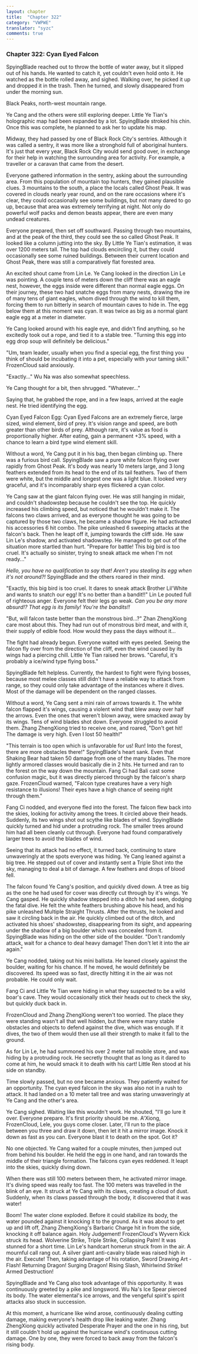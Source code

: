 ```yaml
---
layout: chapter
title:  "Chapter 322"
category: "VWPWE"
translator: "syzc"
comments: true
---
```


### Chapter 322: Cyan Eyed Falcon

SpyingBlade reached out to throw the bottle of water away, but it slipped out of his hands. He wanted to catch it, yet couldn't even hold onto it. He watched as the bottle rolled away, and sighed. Walking over, he picked it up and dropped it in the trash. Then he turned, and slowly disappeared from under the morning sun.

Black Peaks, north-west mountain range.

Ye Cang and the others were still exploring deeper. Little Ye Tian's holographic map had been expanded by a lot. SpyingBlade stroked his chin. Once this was complete, he planned to ask her to update his map.

Midway, they had passed by one of Black Rock City's sentries. Although it was called a sentry, it was more like a stronghold full of aboriginal hunters. It's just that every year, Black Rock City would send good over, in exchange for their help in watching the surrounding area for activity. For example, a traveller or a caravan that came from the desert.

Everyone gathered information in the sentry, asking about the surrounding area. From this population of mountain top hunters, they gained plausible clues. 3 mountains to the south, a place the locals called Ghost Peak. It was covered in clouds nearly year round, and on the rare occasions where it's clear, they could occasionally see some buildings, but not many dared to go up, because that area was extremely terrifying at night. Not only do powerful wolf packs and demon beasts appear, there are even many undead creatures.

Everyone prepared, then set off southward. Passing through two mountains, and at the peak of the third, they could see the so called Ghost Peak. It looked like a column jutting into the sky. By Little Ye Tian's estimation, it was over 1200 meters tall. The top had clouds encircling it, but they could occasionally see some ruined buildings. Between their current location and Ghost Peak, there was still a comparatively flat forested area.

An excited shout came from Lin Le. Ye Cang looked in the direction Lin Le was pointing. A couple tens of meters down the cliff there was an eagle nest, however, the eggs inside were different than normal eagle eggs. On their journey, these two had snatche eggs from many nests, drawing the ire of many tens of giant eagles, whom dived through the wind to kill them, forcing them to run bitterly in search of mountain caves to hide in. The egg below them at this moment was cyan. It was twice as big as a normal giant eagle egg at a meter in diameter.

Ye Cang looked around with his eagle eye, and didn't find anything, so he excitedly took out a rope, and tied it to a stable tree. "Turning this egg into egg drop soup will definitely be delicious."

"Um, team leader, usually when you find a special egg, the first thing you think of should be incubating it into a pet, especially with your taming skill." FrozenCloud said anxiously.

"Exactly..." Wu Na was also somewhat speechless.

Ye Cang thought for a bit, then shrugged. "Whatever..."

Saying that, he grabbed the rope, and in a few leaps, arrived at the eagle nest. He tried identifying the egg.

Cyan Eyed Falcon Egg: Cyan Eyed Falcons are an extremely fierce, large sized, wind element, bird of prey. It's vision range and speed, are both greater than other birds of prey. Although rare, it's value as food is proportionally higher. After eating, gain a permanent +3% speed, with a chance to learn a bird type wind element skill.

Without a word, Ye Cang put it in his bag, then began climbing up. There was a furious bird call. SpyingBlade saw a pure white falcon flying over rapidly from Ghost Peak. It's body was nearly 10 meters large, and 3 long feathers extended from its head to the end of its tail feathers. Two of them were white, but the middle and longest one was a light blue. It looked very graceful, and it's incomparably sharp eyes flickered a cyan color.

Ye Cang saw at the giant falcon flying over. He was still hanging in midair, and couldn't shadowstep because he couldn't see the top. He quickly increased his climbing speed, but noticed that he wouldn't make it. The falcons two claws arrived, and as everyone thought he was going to be captured by those two claws, he became a shadow figure. He had activated his accessories 6 hit combo. The pike unleashed 6 sweeping attacks at the falcon's back. Then he leapt off it, jumping towards the cliff side. He saw Lin Le's shadow, and activated shadowstep. He managed to get out of the situation more startled than hurt. "Prepare for battle! This big bird is too cruel. It's actually so sinister, trying to sneak attack me when I'm not ready..."

*Hello, you have no qualification to say that! Aren't you stealing its egg when it's not around?!* SpyingBlade and the others roared in their mind.

"Exactly, this big bird is too cruel. It dares to sneak attack Brother Lil'White and wants to snatch our egg! It's no better than a bandit!!" Lin Le pouted full of righteous anger. Everyone felt their legs go weak. *Can you be any more absurd!? That egg is its family! You're the bandits!!*

"But, will falcon taste better than the monstrous bird...?" Zhan ZhengXiong care most about this. They had run out of monstrous bird meat, and with it, their supply of edible food. How would they pass the days without it...

The fight had already begun. Everyone waited with eyes peeled. Seeing the falcon fly over from the direction of the cliff, even the wind caused by its wings had a piercing chill. Little Ye Tian raised her brows. "Careful, it's probably a ice/wind type flying boss."

SpyingBlade felt helpless. Currently, the hardest to fight were flying bosses, because most melee classes still didn't have a reliable way to attack from range, so they could only take advantage of the instances where it dives. Most of the damage will be dependent on the ranged classes.

Without a word, Ye Cang sent a mini rain of arrows towards it. The white falcon flapped it's wings, causing a violent wind that blew away over half the arrows. Even the ones that weren't blown away, were smacked away by its wings. Tens of wind blades shot down. Everyone struggled to avoid them. Zhang ZhengXiong tried to receive one, and roared, "Don't get hit! The damage is very high. Even I lost 50 health!"

"This terrain is too open which is unfavorable for us! Run! Into the forest, there are more obstacles there!" SpyingBlade's heart sank. Even that Shaking Bear had taken 50 damage from one of the many blades. The more lightly armored classes would basically die in 2 hits. He turned and ran to the forest on the way down the mountain. Fang Ci had Bali cast some confusion magic, but it was directly pierced through by the falcon's sharp gaze. FrozenCloud warned, "Falcon type creatures have a very high resistance to illusions! Their eyes have a high chance of seeing right through them."

Fang Ci nodded, and everyone fled into the forest. The falcon flew back into the skies, looking for activity among the trees. It circled above their heads. Suddenly, its two wings shot out scythe like blades of wind. SpyingBlade quickly turned and hid under a protruding rock. The smaller trees around him had all been cleanly cut through. Everyone had found comparatively larger trees to avoid the blades of wind.

Seeing that its attack had no effect, it turned back, continuing to stare unwaveringly at the spots everyone was hiding. Ye Cang leaned against a big tree. He stepped out of cover and instantly sent a Triple Shot into the sky, managing to deal a bit of damage. A few feathers and drops of blood fell.

The falcon found Ye Cang's position, and quickly dived down. A tree as big as the one he had used for cover was directly cut through by it's wings. Ye Cang gasped. He quickly shadow stepped into a ditch he had seen, dodging the fatal dive. He felt the white feathers brushing above his head, and his pike unleashed Multiple Straight Thrusts. After the thrusts, he looked and saw it circling back in the air. He quickly climbed out of the ditch, and activated his shoes' shadowstep, disappearing from its sight, and appearing under the shadow of a big boulder which was concealed from it. SpyingBlade was hiding on the other side of the boulder. "Don't randomly attack, wait for a chance to deal heavy damage! Then don't let it into the air again."

Ye Cang nodded, taking out his mini ballista. He leaned closely against the boulder, waiting for his chance. If he moved, he would definitely be discovered. Its speed was so fast, directly hitting it in the air was not probable. He could only wait.

Fang Ci and Little Ye Tian were hiding in what they suspected to be a wild boar's cave. They would occasionally stick their heads out to check the sky, but quickly duck back in.

FrozenCloud and Zhang ZhengXiong weren't too worried. The place they were standing wasn't all that well hidden, but there were many stable obstacles and objects to defend against the dive, which was enough. If it dives, the two of them would then use all their strength to make it fall to the ground.

As for Lin Le, he had summoned his over 2 meter tall mobile store, and was hiding by a protruding rock. He secretly thought that as long as it dared to come at him, he would smack it to death with his cart! Little Ren stood at his side on standby.

Time slowly passed, but no one became anxious. They patiently waited for an opportunity. The cyan eyed falcon in the sky was also not in a rush to attack. It had landed on a 10 meter tall tree and was staring unwaveringly at Ye Cang and the other's area.

Ye Cang sighed. Waiting like this wouldn't work. He shouted, "I'll go lure it over. Everyone prepare. It's first priority should be me. A'Xiong, FrozenCloud, Lele, you guys come closer. Later, I'll run to the place between you three and draw it down, then let it hit a mirror image. Knock it down as fast as you can. Everyone blast it to death on the spot. Got it?

No one objected. Ye Cang waited for a couple minutes, then jumped out from behind his boulder. He held the egg in one hand, and ran towards the middle of their triangle formation. The falcons cyan eyes reddened. It leapt into the skies, quickly diving down.

When there was still 100 meters between them, he activated mirror image. It's diving speed was really too fast. The 100 meters was travelled in the blink of an eye. It struck at Ye Cang with its claws, creating a cloud of dust. Suddenly, when its claws passed through the body, it discovered that it was water!

Boom! The water clone exploded. Before it could stabilize its body, the water pounded against it knocking it to the ground. As it was about to get up and lift off, Zhang ZhengXiong's Barbaric Charge hit in from the side, knocking it off balance again. Holy Judgement! FrozenCloud's Wyvern Kick struck its head. Wolverine Strike, Triple Strike, Collapsing Palm! It was stunned for a short time. Lin Le's handcart homerun struck from in the air. A mournful call rang out. A silver giant anti-cavalry blade was raised high in the air. Execute! Then, taking advantage of his rotation, Sword Drawing Art - Flash! Returning Dragon! Surging Dragon! Rising Slash, Whirlwind Strike! Armed Destruction!

SpyingBlade and Ye Cang also took advantage of this opportunity. It was continuously greeted by a pike and longsword. Wu Na's Ice Spear pierced its body. The water elemental's ice arrows, and the vengeful spirit's spirit attacks also stuck in succession.

At this moment, a hurricane like wind arose, continuously dealing cutting damage, making everyone's health drop like leaking water. Zhang ZhengXiong quickly activated Desperate Prayer and the one in his ring, but it still couldn't hold up against the hurricane wind's continuous cutting damage. One by one, they were forced to back away from the falcon's rising body.
